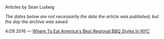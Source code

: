Articles by Sean Ludwig

*The dates below are not necessarily the date the article was published, but the day the archive was saved*

4/28 2016 — [Where To Eat America's Best Regional BBQ Styles In NYC](https://web.archive.org/web/20160428013428/http://gothamist.com/2016/04/27/regional_bbq_styles_in_nyc.php)  
